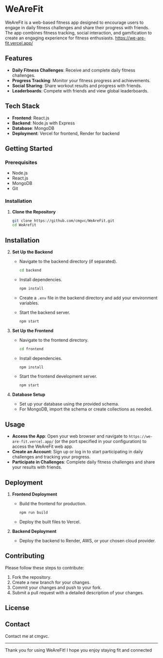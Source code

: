 # WeAreFit

WeAreFit is a web-based fitness app designed to encourage users to engage in daily fitness challenges and share their progress with friends. The app combines fitness tracking, social interaction, and gamification to create an engaging experience for fitness enthusiasts.
https://we-are-fit.vercel.app/

## Features

- **Daily Fitness Challenges**: Receive and complete daily fitness challenges.
- **Progress Tracking**: Monitor your fitness progress and achievements.
- **Social Sharing**: Share workout results and progress with friends.
- **Leaderboards**: Compete with friends and view global leaderboards.

## Tech Stack

- **Frontend**: React.js
- **Backend**: Node.js with Express
- **Database**: MongoDB
- **Deployment**: Vercel for frontend, Render for backend

## Getting Started

### Prerequisites

- Node.js
- React.js
- MongoDB
- Git

### Installation

1. **Clone the Repository**

   ```bash
   git clone https://github.com/cmgvc/WeAreFit.git
   cd WeArefit
## Installation

2. **Set Up the Backend**

   - Navigate to the backend directory (if separated).

     ```bash
     cd backend
     ```

   - Install dependencies.

     ```bash
     npm install
     ```

   - Create a `.env` file in the backend directory and add your environment variables.

   - Start the backend server.

     ```bash
     npm start
     ```

3. **Set Up the Frontend**

   - Navigate to the frontend directory.

     ```bash
     cd frontend
     ```

   - Install dependencies.

     ```bash
     npm install
     ```

   - Start the frontend development server.

     ```bash
     npm start
     ```

4. **Database Setup**

   - Set up your database using the provided schema.
   - For MongoDB, import the schema or create collections as needed.

## Usage

- **Access the App**: Open your web browser and navigate to `https://we-are-fit.vercel.app/` (or the port specified in your configuration) to access the WeAreFit web app.
- **Create an Account**: Sign up or log in to start participating in daily challenges and tracking your progress.
- **Participate in Challenges**: Complete daily fitness challenges and share your results with friends.

## Deployment

1. **Frontend Deployment**

   - Build the frontend for production.

     ```bash
     npm run build
     ```

   - Deploy the built files to Vercel.

2. **Backend Deployment**

   - Deploy the backend to Render, AWS, or your chosen cloud provider.

## Contributing

Please follow these steps to contribute:

1. Fork the repository.
2. Create a new branch for your changes.
3. Commit your changes and push to your fork.
4. Submit a pull request with a detailed description of your changes.

## License

## Contact

Contact me at cmgvc.

---

Thank you for using WeAreFit! I hope you enjoy staying fit and connected
